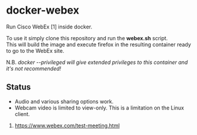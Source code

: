 docker-webex
============

Run Cisco WebEx [1] inside docker.

To use it simply clone this repository and run the **webex.sh** script.<br/>
This will build the image and execute firefox in the resulting container
ready to go to the WebEx site.


N.B.
*docker --privileged will give extended privileges to this container and it's not
recommended!*

Status
------

* Audio and various sharing options work. 
* Webcam video is limited to view-only. This is a limitation on the
  Linux client.

1. https://www.webex.com/test-meeting.html

